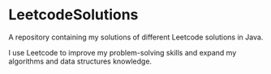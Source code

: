 # LeetcodeSolutions

A repository containing my solutions of different Leetcode solutions in Java.

I use Leetcode to improve my problem-solving skills and expand my algorithms and data structures knowledge.

